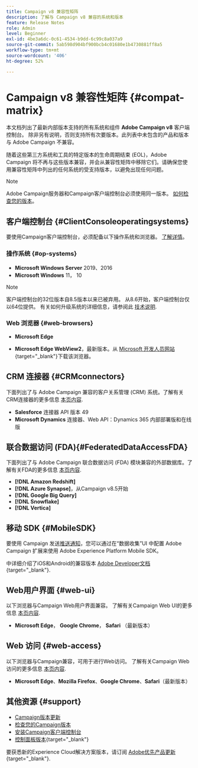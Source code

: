 ```yaml
---
title: Campaign v8 兼容性矩阵
description: 了解与 Campaign v8 兼容的系统和版本
feature: Release Notes
role: Admin
level: Beginner
exl-id: 4be3a6dc-0c61-4534-b9dd-6c99c8a037a9
source-git-commit: 5ab598d904bf900bcb4c01680e1b4730881ff8a5
workflow-type: tm+mt
source-wordcount: '406'
ht-degree: 52%

---
```


# Campaign v8 兼容性矩阵 {#compat-matrix}

本文档列出了最新内部版本支持的所有系统和组件 **Adobe Campaign v8** 客户端控制台。 除非另有说明，否则支持所有次要版本。此列表中未包含的产品和版本与 Adobe Campaign 不兼容。

随着这些第三方系统和工具的特定版本的生命周期结束 (EOL)，Adobe Campaign 将不再与这些版本兼容，并会从兼容性矩阵中移除它们。请确保您使用兼容性矩阵中列出的任何系统的受支持版本，以避免出现任何问题。

>[!NOTE]
>
>Adobe Campaign服务器和Campaign客户端控制台必须使用同一版本。 [如何检查您的版本](upgrades.md#version)。

## 客户端控制台 {#ClientConsoleoperatingsystems}

要使用Campaign客户端控制台，必须配备以下操作系统和浏览器。 [了解详情](connect.md)。

### 操作系统 {#op-systems}

* **Microsoft Windows Server** 2019、2016
* **Microsoft Windows** 11， 10

>[!NOTE]
>客户端控制台的32位版本自8.5版本以来已被弃用。 从8.6开始，客户端控制台仅以64位提供。 有关如何升级系统的详细信息，请参阅此 [技术说明](../../technotes/upgrades/console.md).

### Web 浏览器 {#web-browsers}

* **Microsoft Edge**

* **Microsoft Edge WebView2**，最新版本。从 [Microsoft 开发人员网站](http://www.adobe.com/go/acc-ms-webview2-runtime-download_cn){target="_blank"}下载该浏览器。

## CRM 连接器 {#CRMconnectors}

下面列出了与 Adobe Campaign 兼容的客户关系管理 (CRM) 系统。了解有关CRM连接器的更多信息 [本页内容](../connect/crm.md).

* **Salesforce** 连接器 API 版本 49
* **Microsoft Dynamics** 连接器、Web API：Dynamics 365 内部部署版和在线版

## 联合数据访问 (FDA){#FederatedDataAccessFDA}

下面列出了与 Adobe Campaign 联合数据访问 (FDA) 模块兼容的外部数据库。了解有关FDA的更多信息 [本页内容](../connect/fda.md).

* **[!DNL Amazon Redshift]**
* **[!DNL Azure Synapse]**，从Campaign v8.5开始
* **[!DNL Google Big Query]**
* **[!DNL Snowflake]**
* **[!DNL Vertica]**

## 移动 SDK {#MobileSDK}

要使用 Campaign 发送[推送通知](../send/push.md)，您可以通过在“数据收集”UI 中配置 Adobe Campaign 扩展来使用 Adobe Experience Platform Mobile SDK。

中详细介绍了iOS和Android的兼容版本 [Adobe Developer文档](https://developer.adobe.com/client-sdks/home/){target="_blank"}.

## Web用户界面 {#web-ui}

以下浏览器与Campaign Web用户界面兼容。 了解有关Campaign Web UI的更多信息 [本页内容](campaign-ui.md#ac-web-ui).

* **Microsoft Edge**， **Google Chrome**， **Safari** （最新版本）

## Web 访问 {#web-access}

以下浏览器与Campaign兼容，可用于进行Web访问。 了解有关Campaign Web访问的更多信息 [本页内容](connect.md#web-access).

* **Microsoft Edge**、**Mozilla Firefox**、**Google Chrome**、**Safari**（最新版本）

## 其他资源 {#support}

* [Campaign版本更新](upgrades.md)
* [检查您的Campaign版本](upgrades.md#version)
* [安装Campaign客户端控制台](connect.md)
* [控制面板版本](https://experienceleague.adobe.com/docs/control-panel/using/release-notes.html?lang=zh-Hans){target="_blank"}

要获悉新的Experience Cloud解决方案版本，请订阅 [Adobe优先产品更新](https://www.adobe.com/cn/subscription/priority-product-update.html){target="_blank"}.